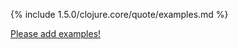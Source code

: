 {% include 1.5.0/clojure.core/quote/examples.md %}

[Please add examples!](https://github.com/arrdem/grimoire/edit/master/_includes/1.6.0/clojure.core/quote/examples.md)

